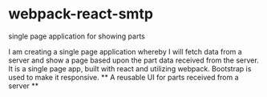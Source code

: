 # webpack-react-smtp
single page application for showing parts

I am creating a single page application whereby I will fetch data from a server and show a page based upon the part data received from the server. 
It is a single page app, built with react and utilizing webpack.
Bootstrap is used to make it responsive. 
** A reusable UI for parts received from a server **
